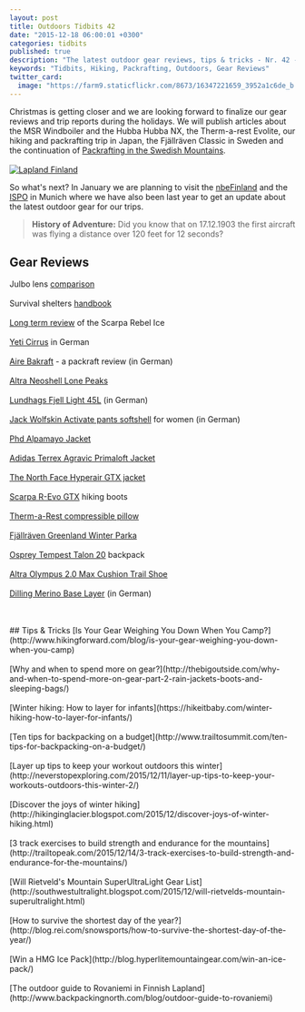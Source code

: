 ```yaml
---
layout: post
title: Outdoors Tidbits 42
date: "2015-12-18 06:00:01 +0300"
categories: tidbits
published: true
description: "The latest outdoor gear reviews, tips & tricks - Nr. 42 -"
keywords: "Tidbits, Hiking, Packrafting, Outdoors, Gear Reviews"
twitter_card: 
  image: "https://farm9.staticflickr.com/8673/16347221659_3952a1c6de_b.jpg"
---
```


Christmas is getting closer and we are looking forward to finalize our gear reviews and trip reports during the holidays. We will publish articles about the MSR Windboiler and the Hubba Hubba NX, the Therm-a-rest Evolite, our hiking and packrafting trip in Japan, the Fjällräven Classic in Sweden and the continuation of <a href="http://www.hikeventures.com/packrafting-Njuoreatnu-Tornetrask-abisko/">Packrafting in the Swedish Mountains</a>. 
<br><br>
<a data-flickr-embed="true" href="https://www.flickr.com/photos/90204224@N07/16347221659/in/photolist-qUxMti-qUxMCM-rbV7gy-rbV7GU-rc1CbB-r9Hef3-qUzGQK-v6DD8n-qGQmse-q3hwoU-r9HdQA-r9HdZU-qUxN4g-rbV4BL-qffws2-qUzE8R-qUxNTH-rbRHKM-qHtRc2-qUxP2D-qWZDDU-qfcV5n-rc1DjZ-qUxKka-r9HayW-qUxPwM-qGRYcg-qUqAaj-qeZFSf-qUqAsU-qfcWc2-qUqwrC-rc1F5c-qeZGDf-qUqAQh-qUqBzd-qUzEbM-qfcXtF-q3uXXe-qSuGqw-rc1Fx6-rbVb1C-qUxL2v-r9KRpJ-qFsUGz-qUxRW6-qUrMdb-qeZAQ1-qUrFbG-qUrFf9" title="Lapland Finland"><img class="img-responsive" src="https://farm9.staticflickr.com/8673/16347221659_3952a1c6de_b.jpg" alt="Lapland Finland"></a><script async src="//embedr.flickr.com/assets/client-code.js" charset="utf-8"></script><!--more-->


So what's next? In January we are planning to visit the <a href="http://www.nbe.fi/">nbeFinland</a> and the <a href="http://www.hikeventures.com/ispo-2015-review/">ISPO</a> in Munich where we have also been last year to get an update about the latest outdoor gear for our trips.

> <strong><i class="fa fa-lg fa-clock-o"></i> History of Adventure:</strong> Did you know that on 17.12.1903 the first aircraft was flying a distance over 120 feet for 12 seconds?


## Gear Reviews
Julbo lens [comparison](http://trailtopeak.com/2015/12/17/gear-review-julbo-lens-comparison-for-the-spectron-4-zebra-photochromic-and-camel-photochromic/)
<br><br>
Survival shelters [handbook](http://blog.trailcooking.com/2015/12/17/book-review-the-complete-survival-shelters-handbook/)
<br><br>
[Long term review](http://www.thealpinestart.com/2015/12/long-term-review-scarpa-rebel-ice/) of the Scarpa Rebel Ice
<br><br>
[Yeti Cirrus](https://www.airfreshing.com/testbericht-yeti-cirrus.html) in German
<br><br>
[Aire Bakraft](http://www.packrafting.de/2015/12/testbericht-aire-bakraft-review.html) - a packraft review (in German)
<br><br>
[Altra Neoshell Lone Peaks](http://www.eathomas.com/2015/12/16/gear-review-altra-better-than-waterproof-neoshell-lone-peaks/)
<br><br>
[Lundhags Fjell Light 45L](http://www.airfreshing.com/testbericht-lundhags-fjell-light-45l-merino-light-tee-wandersocken-rucksackfunktionsshirt-schweden.html) (in German)
<br><br>
[Jack Wolfskin Activate pants softshell](http://www.gipfel-glueck.de/test-jack-wolfskin-softshell-hose/) for women (in German)
<br><br>
[Phd Alpamayo Jacket](http://kernowoutdoors.com/outdoor_gear/phd-alpamayo-jacket-review/)
<br><br>
[Adidas Terrex Agravic Primaloft Jacket](http://www.thealpinestart.com/2015/12/field-tested-adidas-terrex-agravic-primaloft-jacket/)
<br><br>
[The North Face Hyperair GTX jacket](http://gearjunkie.com/gore-tex-active-review-the-north-face-hyperair-gtx-jacket-permanent-water-beading-surface)
<br><br>
[Scarpa R-Evo GTX](http://allthegearbutnoidea.blogspot.com/2015/12/gear-review-scarpa-r-evo-gtx-hiking.html) hiking boots
<br><br>
[Therm-a-Rest compressible pillow](http://treelinebackpacker.com/2015/12/14/thermarest-compressible-pillow-review/)
<br><br>
[Fjällräven Greenland Winter Parka](http://thegirloutdoors.co.uk/2015/12/14/review-fjallraven-greenland-winter-parka/)
<br><br>
[Osprey Tempest Talon 20](http://thegirloutdoors.co.uk/2015/12/14/osprey-tempest-talon-20-rucksack/) backpack
<br><br>
[Altra Olympus 2.0 Max Cushion Trail Shoe](http://trailtopeak.com/2015/12/13/gear-preview-altra-olympus-2-0-max-cushion-trail-shoe/)
<br><br>
[Dilling Merino Base Layer](https://www.hiking-blog.de/bekleidung/praxistest-dilling-funktionsunterwaesche-aus-merinowolle/) (in German)
<br><br>
<script type="text/javascript" src="//www.avantlink.com/link.php?ml=194281&amp;p=125311&amp;pw=150351&amp;ctc=tidbits&amp;open=_blank"></script>
<br>
## Tips & Tricks
[Is Your Gear Weighing You Down When You Camp?](http://www.hikingforward.com/blog/is-your-gear-weighing-you-down-when-you-camp)
<br><br>
[Why and when to spend more on gear?](http://thebigoutside.com/why-and-when-to-spend-more-on-gear-part-2-rain-jackets-boots-and-sleeping-bags/)
<br><br>
[Winter hiking: How to layer for infants](https://hikeitbaby.com/winter-hiking-how-to-layer-for-infants/)
<br><br>
[Ten tips for backpacking on a budget](http://www.trailtosummit.com/ten-tips-for-backpacking-on-a-budget/)
<br><br>
[Layer up tips to keep your workout outdoors this winter](http://neverstopexploring.com/2015/12/11/layer-up-tips-to-keep-your-workouts-outdoors-this-winter-2/)
<br><br>
[Discover the joys of winter hiking](http://hikinginglacier.blogspot.com/2015/12/discover-joys-of-winter-hiking.html)
<br><br>
[3 track exercises to build strength and endurance for the mountains](http://trailtopeak.com/2015/12/14/3-track-exercises-to-build-strength-and-endurance-for-the-mountains/)
<br><br>
[Will Rietveld's Mountain SuperUltraLight Gear List](http://southwestultralight.blogspot.com/2015/12/will-rietvelds-mountain-superultralight.html)
<br><br>
[How to survive the shortest day of the year?](http://blog.rei.com/snowsports/how-to-survive-the-shortest-day-of-the-year/)
<br><br>
[Win a HMG Ice Pack](http://blog.hyperlitemountaingear.com/win-an-ice-pack/)
<br><br>
[The outdoor guide to Rovaniemi in Finnish Lapland](http://www.backpackingnorth.com/blog/outdoor-guide-to-rovaniemi)
